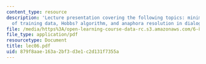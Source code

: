 ```yaml
---
content_type: resource
description: 'Lecture presentation covering the following topics: minimizing amounts
  of training data, Hobbs? algorithm, and anaphora resolution in dialogs.'
file: /media/https%3A/open-learning-course-data-rc.s3.amazonaws.com/6-892-computational-models-of-discourse-spring-2004/879f8aae163a2bf3d3e1c2d131f7355a_lec06.pdf
file_type: application/pdf
resourcetype: Document
title: lec06.pdf
uid: 879f8aae-163a-2bf3-d3e1-c2d131f7355a
---
```

